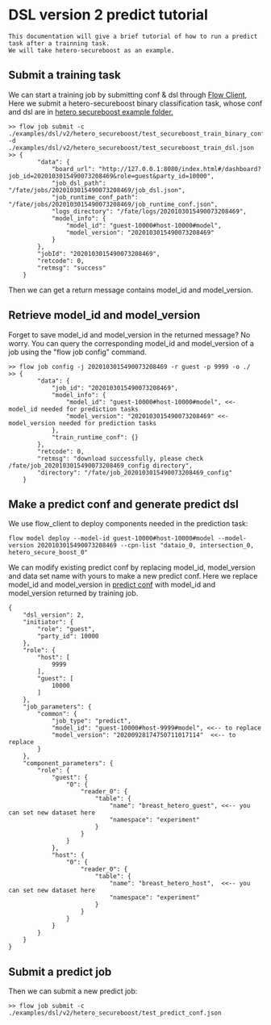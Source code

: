 # DSL version 2 predict tutorial
	This documentation will give a brief tutorial of how to run a predict task after a trainning task.
	We will take hetero-secureboost as an example.
	
## Submit a training task
We can start a training job by submitting conf & dsl through [Flow Client](../../../doc/api/flow_client.rst),
Here we submit a hetero-secureboost binary classification task, whose conf and dsl are in [hetero secureboost example 
folder.](../../dsl/v2/hetero_secureboost)

    >> flow job submit -c ./examples/dsl/v2/hetero_secureboost/test_secureboost_train_binary_conf.json -d ./examples/dsl/v2/hetero_secureboost/test_secureboost_train_dsl.json
    >> {
            "data": {
                "board_url": "http://127.0.0.1:8080/index.html#/dashboard?job_id=2020103015490073208469&role=guest&party_id=10000",
                "job_dsl_path": "/fate/jobs/2020103015490073208469/job_dsl.json",
                "job_runtime_conf_path": "/fate/jobs/2020103015490073208469/job_runtime_conf.json",
                "logs_directory": "/fate/logs/2020103015490073208469",
                "model_info": {
                    "model_id": "guest-10000#host-10000#model",
                    "model_version": "2020103015490073208469"
                }
            },
            "jobId": "2020103015490073208469",
            "retcode": 0,
            "retmsg": "success"
        }

Then we can get a return message contains model_id and model_version.

## Retrieve model_id and model_version
Forget to save model_id and model_version in the returned message? No worry. 
You can query the corresponding model_id and model_version of a job using the "flow job config" command.

    >> flow job config -j 2020103015490073208469 -r guest -p 9999 -o ./
    >> {
            "data": {
                "job_id": "2020103015490073208469",
                "model_info": {
                    "model_id": "guest-10000#host-10000#model", <<- model_id needed for prediction tasks
                    "model_version": "2020103015490073208469" <<- model_version needed for prediction tasks
                },
                "train_runtime_conf": {}
            },
            "retcode": 0,
            "retmsg": "download successfully, please check /fate/job_2020103015490073208469_config directory",
            "directory": "/fate/job_2020103015490073208469_config"
        }

## Make a predict conf and generate predict dsl

We use flow_client to deploy components needed in the prediction task:

    flow model deploy --model-id guest-10000#host-10000#model --model-version 2020103015490073208469 --cpn-list "dataio_0, intersection_0, hetero_secure_boost_0"

We can modify existing predict conf by replacing model_id, model_version and data set name with yours to make a new 
predict conf.
Here we replace model_id and model_version in [predict conf](../../dsl/v2/hetero_secureboost/test_predict_conf.json) 
with model_id and model_version returned by training job.

    {
        "dsl_version": 2,
        "initiator": {
            "role": "guest",
            "party_id": 10000
        },
        "role": {
            "host": [
                9999
            ],
            "guest": [
                10000
            ]
        },
        "job_parameters": {
            "common": {
                "job_type": "predict",
                "model_id": "guest-10000#host-9999#model", <<-- to replace
                "model_version": "20200928174750711017114"  <<-- to replace
            }
        },
        "component_parameters": {
            "role": {
                "guest": {
                    "0": {
                        "reader_0": {
                            "table": {
                                "name": "breast_hetero_guest", <<-- you can set new dataset here
                                "namespace": "experiment"
                            }
                        }
                    }
                },
                "host": {
                    "0": {
                        "reader_0": {
                            "table": {
                                "name": "breast_hetero_host",  <<-- you can set new dataset here
                                "namespace": "experiment"
                            }
                        }
                    }
                }
            }
        }
    }

## Submit a predict job
Then we can submit a new predict job:
    
    >> flow job submit -c ./examples/dsl/v2/hetero_secureboost/test_predict_conf.json
